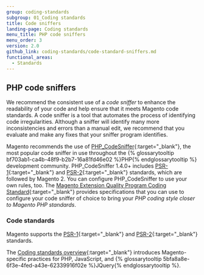 ```yaml
---
group: coding-standards
subgroup: 01_Coding standards
title: Code sniffers
landing-page: Coding standards
menu_title: PHP code sniffers
menu_order: 3
version: 2.0
github_link: coding-standards/code-standard-sniffers.md
functional_areas:
  - Standards
---
```


## PHP code sniffers

We recommend the consistent use of a <i>code sniffer</i> to enhance the readability of your code and help ensure that it meets Magento code standards.  A code sniffer is a tool that automates the process of identifying code irregularities. Although a sniffer will identify many more inconsistencies and errors than a manual edit, we recommend that you evaluate and make any fixes that your sniffer program identifies.

Magento recommends the use of [PHP_CodeSniffer](http://pear.php.net/manual/en/package.php.php-codesniffer.faq.php){:target="_blank"}, the most popular code sniffer in use throughout the {% glossarytooltip bf703ab1-ca4b-48f9-b2b7-16a81fd46e02 %}PHP{% endglossarytooltip %} development community.
PHP_CodeSniffer 1.4.0+ includes [PSR-1](http://www.php-fig.org/psr/psr-1/){:target="_blank"} and [PSR-2](http://www.php-fig.org/psr/psr-2/){:target="_blank"} standards, which are followed by Magento 2.
You can configure PHP_CodeSniffer to use your own rules, too. The [Magento Extension Quality Program Coding Standard](https://github.com/magento/marketplace-eqp){:target="_blank"} provides specifications that you can use to configure your code sniffer of choice to bring your _PHP coding style closer to Magento PHP standards_.



### Code standards

Magento supports the [PSR-1](http://www.php-fig.org/psr/psr-1/){:target="_blank"} and [PSR-2](http://www.php-fig.org/psr/psr-2/){:target="_blank"} standards.


The [Coding standards overview](http://devdocs.magento.com/guides/v2.0/coding-standards/bk-coding-standards.html){:target="_blank"} introduces Magento-specific practices for PHP, JavaScript, and {% glossarytooltip 5bfa8a8e-6f3e-4fed-a43e-62339916f02e %}JQuery{% endglossarytooltip %}.
